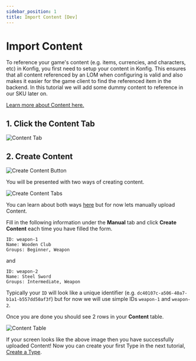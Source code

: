 ```yaml
---
sidebar_position: 1
title: Import Content [Dev]
---
```


# Import Content

To reference your game's content (e.g. items, currencies, and characters, etc) in Konfig, you first need to setup your content
in Konfig. This ensures that all content referenced by an LOM when configuring is valid and also makes it easier for the game client to find the referenced item in the backend. In this tutorial we will add some dummy content to reference in our
SKU later on.

[Learn more about Content here.](/reference/content/what-is-content)

## 1. Click the Content Tab

![Content Tab](/img/content-tab.png)

## 2. Create Content

![Create Content Button](/img/create-content-button.png)

You will be presented with two ways of creating content.

![Create Content Tabs](/img/create-content-tabs.png)

You can learn about both ways [here](/reference/content/creating-content) but for now lets manually upload Content.

Fill in the following information under the **Manual** tab and click **Create
Content** each time you have filled the form.

```plaintext
ID: weapon-1
Name: Wooden Club
Groups: Beginner, Weapon
```

and

```plaintext
ID: weapon-2
Name: Steel Sword
Groups: Intermediate, Weapon
```

Typically your `ID` will look like a unique identifier (e.g. `dc40107c-a506-40a7-b1a1-b557dd50af3f`) but for now we will use simple IDs `weapon-1` and `weapon-2`.

Once you are done you should see 2 rows in your **Content** table.

![Content Table](/img/uploaded-content.png)

If your screen looks like the above image then you have successfully uploaded Content! Now you can create your first Type in the next tutorial, [Create a Type](/tutorials/create-a-type).
